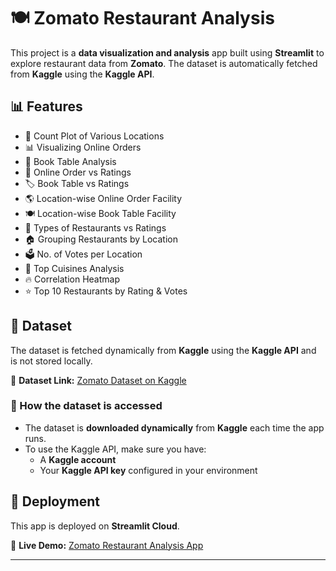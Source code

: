 # 🍽 Zomato Restaurant Analysis  

This project is a **data visualization and analysis** app built using **Streamlit** to explore restaurant data from **Zomato**. The dataset is automatically fetched from **Kaggle** using the **Kaggle API**.  

## 📊 Features  
- 📍 Count Plot of Various Locations  
- 📊 Visualizing Online Orders  
- 📅 Book Table Analysis  
- 🔄 Online Order vs Ratings  
- 🏷️ Book Table vs Ratings  
- 🌎 Location-wise Online Order Facility  
- 🍽️ Location-wise Book Table Facility  
- 🍔 Types of Restaurants vs Ratings  
- 🏠 Grouping Restaurants by Location  
- 🗳️ No. of Votes per Location  
- 🍜 Top Cuisines Analysis  
- 🔥 Correlation Heatmap  
- ⭐ Top 10 Restaurants by Rating & Votes  

## 📂 Dataset  
The dataset is fetched dynamically from **Kaggle** using the **Kaggle API** and is not stored locally.  

🔗 **Dataset Link:** [Zomato Dataset on Kaggle](https://www.kaggle.com/datasets/priyaljain12/zomato-dataset-for-restaurant-analysis)  

### 🔗 How the dataset is accessed  
- The dataset is **downloaded dynamically** from **Kaggle** each time the app runs.  
- To use the Kaggle API, make sure you have:  
  - A **Kaggle account**  
  - Your **Kaggle API key** configured in your environment  

## 🚀 Deployment  
This app is deployed on **Streamlit Cloud**.  

🔗 **Live Demo:** [Zomato Restaurant Analysis App](https://zomato--analysis.streamlit.app/)  

---  
